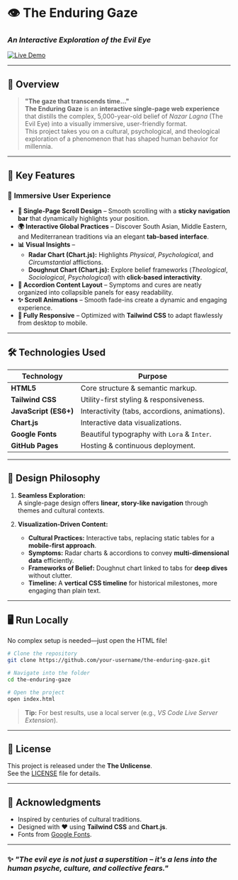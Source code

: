 # 👁️ **The Enduring Gaze**  
### *An Interactive Exploration of the Evil Eye*  
[![Live Demo](https://img.shields.io/badge/🔗_Live_Demo-Visit_Now-0ea5e9?style=for-the-badge)](https://rambo1111.github.io/The-Enduring-Gaze/)  

---

## 🌟 **Overview**

> **"The gaze that transcends time..."**  
**The Enduring Gaze** is an **interactive single-page web experience** that distills the complex, 5,000-year-old belief of *Nazar Lagna* (The Evil Eye) into a visually immersive, user-friendly format.  
This project takes you on a cultural, psychological, and theological exploration of a phenomenon that has shaped human behavior for millennia.

---

## 🚀 **Key Features**

### 🎨 **Immersive User Experience**
- **📜 Single-Page Scroll Design** – Smooth scrolling with a **sticky navigation bar** that dynamically highlights your position.  
- **🌍 Interactive Global Practices** – Discover South Asian, Middle Eastern, and Mediterranean traditions via an elegant **tab-based interface**.  
- **📊 Visual Insights** –  
  - **Radar Chart (Chart.js):** Highlights *Physical*, *Psychological*, and *Circumstantial* afflictions.  
  - **Doughnut Chart (Chart.js):** Explore belief frameworks (*Theological*, *Sociological*, *Psychological*) with **click-based interactivity**.
- **📂 Accordion Content Layout** – Symptoms and cures are neatly organized into collapsible panels for easy readability.
- **✨ Scroll Animations** – Smooth fade-ins create a dynamic and engaging experience.
- **📱 Fully Responsive** – Optimized with **Tailwind CSS** to adapt flawlessly from desktop to mobile.

---

## 🛠 **Technologies Used**

| Technology       | Purpose                              |
|------------------|--------------------------------------|
| **HTML5**        | Core structure & semantic markup.    |
| **Tailwind CSS** | Utility-first styling & responsiveness. |
| **JavaScript (ES6+)** | Interactivity (tabs, accordions, animations). |
| **Chart.js**     | Interactive data visualizations.     |
| **Google Fonts** | Beautiful typography with `Lora` & `Inter`. |
| **GitHub Pages**      | Hosting & continuous deployment.     |

---

## 🎯 **Design Philosophy**

1. **Seamless Exploration:**  
   A single-page design offers **linear, story-like navigation** through themes and cultural contexts.

2. **Visualization-Driven Content:**  
   - **Cultural Practices:** Interactive tabs, replacing static tables for a **mobile-first approach**.  
   - **Symptoms:** Radar charts & accordions to convey **multi-dimensional data** efficiently.  
   - **Frameworks of Belief:** Doughnut chart linked to tabs for **deep dives** without clutter.  
   - **Timeline:** A **vertical CSS timeline** for historical milestones, more engaging than plain text.

---

## 🖥 **Run Locally**

No complex setup is needed—just open the HTML file!

```bash
# Clone the repository
git clone https://github.com/your-username/the-enduring-gaze.git

# Navigate into the folder
cd the-enduring-gaze

# Open the project
open index.html
```
> **Tip:** For best results, use a local server (e.g., *VS Code Live Server Extension*).

---

## 📜 **License**

This project is released under the **The Unlicense**.  
See the [LICENSE](LICENSE) file for details.

---

## 🎉 **Acknowledgments**

- Inspired by centuries of cultural traditions.
- Designed with ❤️ using **Tailwind CSS** and **Chart.js**.
- Fonts from [Google Fonts](https://fonts.google.com/).

---

### ✨ *"The evil eye is not just a superstition – it's a lens into the human psyche, culture, and collective fears."*
